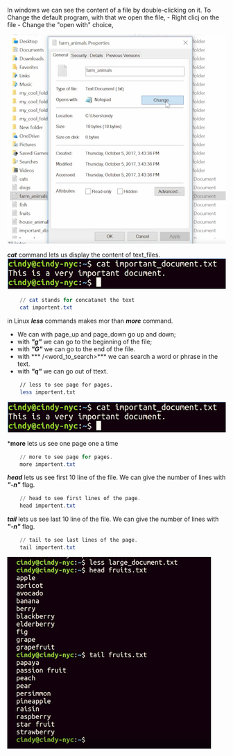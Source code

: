 In windows we can see the content of a file by double-clicking on it. 
To Change the default program, with that we open the file, 
    - Right clicj on the file 
    - Change the "open with" choice, 

![open_with](images/open_with.png)

***cat*** command lets us display the content of text_files. 
![cat_com](images/cat_com.png)
``` PowerShell
    // cat stands for concatanet the text
    cat importent.txt
```
in Linux ***less*** commands makes mor than ***more*** command. 
- We can with page_up and page_down go up and down; 
- with ***"g"*** we can go to the beginning of the file; 
- with ***"G"*** we can go to the end of the file. 
- with *** /<word_to_search>*** we can search a word or phrase  in the text. 
- with ***"q"*** we can go out of ttext. 
``` Bash
    // less to see page for pages. 
    less importent.txt
```
![cat_com](images/cat_com.png)

***more** lets us see  one page one a time 
``` PowerShell
    // more to see page for pages. 
    more importent.txt
```

***head*** lets us see  first 10 line of the file. We can give the number of lines with ***"-n"*** flag. 
``` PowerShell
    // head to see first lines of the page. 
    head importent.txt
```
***tail*** lets us see  last 10 line of the file. We can give the number of lines with ***"-n"*** flag. 
``` PowerShell
    // tail to see last lines of the page. 
    tail importent.txt
```

![head_or_less](images/head_or_less.png)
